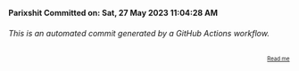 **Parixshit Committed on: Sat, 27 May 2023 11:04:28 AM** <!-- 91fc1096-2c21-487f-a18c-49bee97eba25 -->

###### This is an automated commit generated by a GitHub Actions workflow.

<div align="right"><sub><sup><a href="https://github.com/Parixshit/AutoCommit.git">Read me</a></sup></sub></div>
